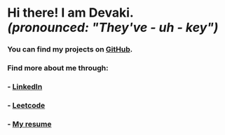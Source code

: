 ﻿# Hi there! I am Devaki. <br/>*(pronounced: "They've - uh - key")*

### You can find my projects on [GitHub](https://github.com/dvd-nus).
### Find more about me through:
### - [LinkedIn](https://www.linkedin.com/in/devaki-v-devi-69629b154) <br>
### - [Leetcode](https://leetcode.com/u/devaki19/) <br>
### - [My resume](https://drive.google.com/file/d/1ag90VgBJ66OExGq-H3h_QWpgxH-jR9zD/view?usp=sharing) <br>
